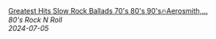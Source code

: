 <!--2024-07-05 01:57:22-->
<div class="yb">
  <a class="nodecor" href="/index.html?rok/greatest_hits_slow_rock_ballads_70s_80s_90saerosmith_scorpions_led_zeppelin_bon_jovi">
    <img class="preview" data-videoid="KBV7xM_QBRA" src="https://i4.ytimg.com/vi/KBV7xM_QBRA/hqdefault.jpg" align="middle" alt="">
  </a>
  <div class="inlbl text">
    <a class="nodecor" href="/index.html?rok/greatest_hits_slow_rock_ballads_70s_80s_90saerosmith_scorpions_led_zeppelin_bon_jovi">Greatest Hits Slow Rock Ballads 70's 80's 90's🔥Aerosmith,...</a><br>
    <i class="smaller2">80's Rock N Roll</i><br>
    <i class="smaller3">2024-07-05</i>
  </div>
</div>
